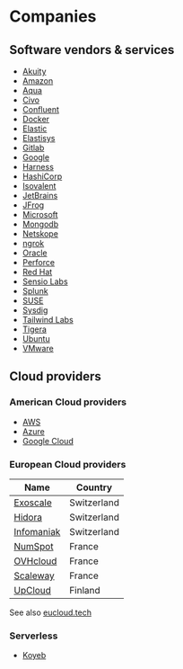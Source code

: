 # Companies

## Software vendors & services

* [Akuity](https://akuity.io/)
* [Amazon](amazon/amazon.md)
* [Aqua](aqua/aqua.md)
* [Civo](https://www.civo.com/)
* [Confluent](confluent/confluent.md)
* [Docker](docker/docker.md)
* [Elastic](elastic/elastic.md)
* [Elastisys](https://elastisys.com)
* [Gitlab](gitlab/gitlab.md)
* [Google](google/google.md)
* [Harness](harness/harness.md)
* [HashiCorp](hashicorp/hashicorp.md)
* [Isovalent](https://isovalent.com/)
* [JetBrains](jetbrains/jetbrains.md)
* [JFrog](jfrog/jfrog.md)
* [Microsoft](microsoft/microsoft.md)
* [Mongodb](mongodb/mongodb.md)
* [Netskope](https://www.netskope.com/)
* [ngrok](ngrok/ngrok.md)
* [Oracle](oracle/oracle.md)
* [Perforce](perforce/perforce.md)
* [Red Hat](redhat/redhat.md)
* [Sensio Labs](sensiolabs/sensiolabs.md)
* [Splunk](https://www.splunk.com/)
* [SUSE](suse/suse.md)
* [Sysdig](sysdig/sysdig.md)
* [Tailwind Labs](tailwind-labs/tailwind-labs.md)
* [Tigera](tigera/tigera.md)
* [Ubuntu](ubuntu/ubuntu.md)
* [VMware](vmware/vmware.md)

## Cloud providers

### American Cloud providers

* [AWS](amazon/aws.md)
* [Azure](microsoft/azure.md)
* [Google Cloud](google/google-cloud.md)

### European Cloud providers

Name                                      | Country
------------------------------------------|------------
[Exoscale](http://www.exoscale.com)       | Switzerland
[Hidora](https://hidora.io/)              | Switzerland
[Infomaniak](https://www.infomaniak.com/) | Switzerland
[NumSpot](https://numspot.com/)           | France
[OVHcloud](https://www.ovhcloud.com/fr/)  | France
[Scaleway](https://www.scaleway.com/)     | France
[UpCloud](https://upcloud.com/)           | Finland

See also [eucloud.tech](https://www.eucloud.tech/eu-providers/cloud)

### Serverless

* [Koyeb](https://www.koyeb.com/)
